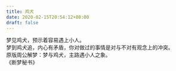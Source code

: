 ```yaml
---
title: 鸡犬
date: 2020-02-15T20:54:12+08:00
draft: false
---
```


梦见鸡犬，预示着容易遇上小人。<br>
梦到鸡犬追，内心有矛盾，你对做过的事情是对与不对有观念上的冲突。<br>
原版周公解梦：梦与鸡犬，主路遇小人之象。<br>
《断梦秘书》